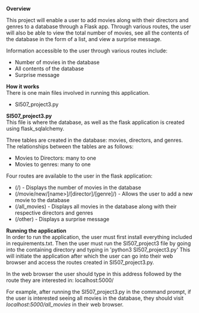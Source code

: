 
**Overview**

This project will enable a user to add movies along with their directors and genres to a database through a Flask app. Through various routes, the user will also be able to view the total number of movies, see all the contents of the database in the form of a list, and view a surprise message.

Information accessible to the user through various routes include:
* Number of movies in the database
* All contents of the database
* Surprise message


**How it works**
<br>There is one main files involved in running this application.

* SI507_project3.py


**SI507_project3.py**
<br>This file is where the database, as well as the flask application is created using flask_sqlalchemy.

Three tables are created in the database: movies, directors, and genres. The relationships between the tables are as follows:
* Movies to Directors: many to one
* Movies to genres: many to one

Four routes are available to the user in the flask application:
* (/) - Displays the number of movies in the database
* (/movie/new/[name>]/[director]/[genre]/) - Allows the user to add a new movie to the database
* (/all_movies) - Displays all movies in the database along with their respective directors and genres
* (/other) - Displays a surprise message


**Running the application**<br>
In order to run the application, the user must first install everything included in requirements.txt.
Then the user must run the SI507_project3 file by going into the containing directory and typing in 'python3 SI507_project3.py' This will initiate the application after which the user can go into their web browser and access the routes created in SI507_project3.py.

In the web browser the user should type in this address followed by the route they are interested in: localhost:5000/

For example, after running the SI507_project3.py in the command prompt, if the user is interested seeing all movies in the database, they should visit *localhost:5000/all_movies* in their web browser.
